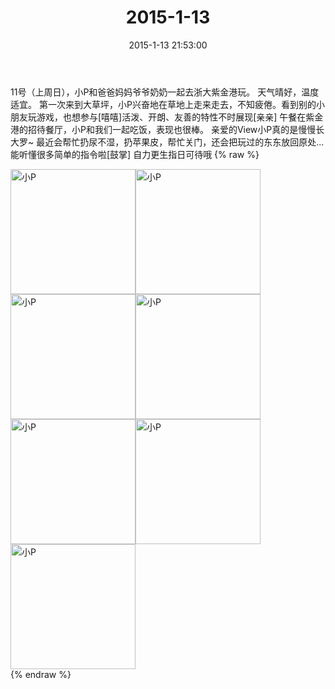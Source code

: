 ﻿---
title: "2015-1-13"
date: 2015-1-13 21:53:00
tags: 文字
categories: 妈妈
---
11号（上周日），小P和爸爸妈妈爷爷奶奶一起去浙大紫金港玩。
天气晴好，温度适宜。
第一次来到大草坪，小P兴奋地在草地上走来走去，不知疲倦。看到别的小朋友玩游戏，也想参与[嘻嘻]活泼、开朗、友善的特性不时展现[亲亲]
午餐在紫金港的招待餐厅，小P和我们一起吃饭，表现也很棒。
亲爱的View小P真的是慢慢长大罗~
最近会帮忙扔尿不湿，扔苹果皮，帮忙关门，还会把玩过的东东放回原处...能听懂很多简单的指令啦[鼓掌]
自力更生指日可待哦
{% raw %}
<div style="width:500 px">
<div style="float:left; width:100 px"><img src="/images/微信图片_20171011080100.jpg" width="200" alt="小P"></div>
<div style="float:left; width:100 px"><img src="/images/微信图片_20171011080115.jpg" width="200" alt="小P"></div>
<div style="float:left; width:100 px"><img src="/images/微信图片_20171011080126.jpg" width="200" alt="小P"></div>
<div style="float:left; width:100 px"><img src="/images/微信图片_20171011080135.jpg" width="200" alt="小P"></div>
<div style="float:left; width:100 px"><img src="/images/微信图片_20171011080145.jpg" width="200" alt="小P"></div>
<div style="float:left; width:100 px"><img src="/images/微信图片_20171011080155.jpg" width="200" alt="小P"></div>
<div style="float:left; width:100 px"><img src="/images/微信图片_20171011080205.jpg" width="200" alt="小P"></div>
<div style="clear:both"></div>
</div>
{% endraw %}